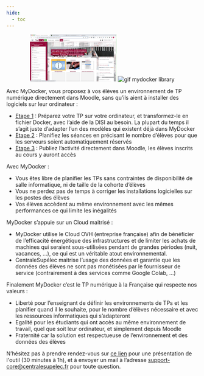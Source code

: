 ```yaml
---
hide:
  - toc
---
```


<div style="text-align: center">
    <img
        alt="gif mydocker student"
        src="assets/student_access_0.gif"
        width="45%" />
    <img
        alt="gif mydocker library"
        src="assets/librairies_Mydocker.gif"
        width="45%" />
</div>

Avec MyDocker, vous proposez à vos élèves un environnement de TP numérique directement dans Moodle, sans qu’ils aient à installer des logiciels sur leur ordinateur :

- [Etape 1](https://webtv.centralesupelec.fr/permalink/v1263ffe31089x1qdyjc/iframe/#start=59) : Préparez votre TP sur votre ordinateur, et transformez-le en fichier Docker, avec l’aide de la DISI au besoin. La plupart du temps il s’agit juste d’adapter l’un des modèles qui existent déjà dans MyDocker
- [Etape 2](https://webtv.centralesupelec.fr/permalink/v1263ffe31089x1qdyjc/iframe/#start=182) : Planifiez les séances en précisant le nombre d’élèves pour que les serveurs soient automatiquement réservés
- [Etape 3](https://webtv.centralesupelec.fr/permalink/v1263ffe31089x1qdyjc/iframe/#start=259) : Publiez l’activité directement dans Moodle, les élèves inscrits au cours y auront accès

Avec MyDocker :

- Vous êtes libre de planifier les TPs sans contraintes de disponibilité de salle informatique, ni de taille de la cohorte d’élèves
- Vous ne perdez pas de temps à corriger les installations logicielles sur les postes des élèves
- Vos élèves accèdent au même environnement avec les mêmes performances ce qui limite les inégalités

MyDocker s’appuie sur un Cloud maitrisé :

- MyDocker utilise le Cloud OVH (entreprise française) afin de bénéficier de l’efficacité énergétique des infrastructures et de limiter les achats de machines qui seraient sous-utilisées pendant de grandes périodes (nuit, vacances, …), ce qui est un véritable atout environnemental.
- CentraleSupélec maitrise l’usage des données et garantie que les données des élèves ne sont pas monétisées par le fournisseur de service (contrairement à des services comme Google Colab, …)

Finalement MyDocker c’est le TP numérique à la Française qui respecte nos valeurs :

- Liberté pour l’enseignant de définir les environnements de TPs et les planifier quand il le souhaite, pour le nombre d’élèves nécessaire et avec les ressources informatiques qui s’adapteront
- Egalité pour les étudiants qui ont accès au même environnement de travail, quel que soit leur ordinateur, et simplement depuis Moodle
- Fraternité car la solution est respectueuse de l’environnement et des données des élèves

N’hésitez pas à prendre rendez-vous sur [ce lien](https://calendly.com/support-core/mydocker) pour une présentation de l'outil (30 minutes à 1h), et à envoyer un mail à l’adresse [support-core@centralesupelec.fr](mailto:support-core@centralesupelec.fr) pour toute question.
